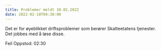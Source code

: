 ```yaml
---
title: Problemer meldt 10.02.2022
date: 2022-02-10T04:30:00
---
```


Det er for øyeblikket driftsproblemer som berører Skatteetatens tjenester. Det jobbes med å løse disse.

Feil Oppstod: 02:30
